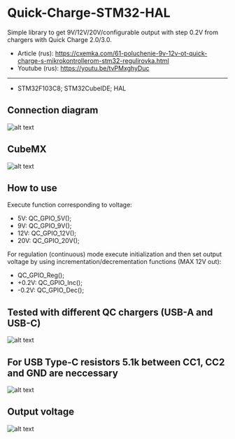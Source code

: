 # Quick-Charge-STM32-HAL
Simple library to get 9V/12V/20V/configurable output with step 0.2V from chargers with Quick Charge 2.0/3.0.
* Article (rus): https://cxemka.com/61-poluchenie-9v-12v-ot-quick-charge-s-mikrokontrollerom-stm32-regulirovka.html
* Youtube (rus): https://youtu.be/tvPMxghyDuc
___
* STM32F103C8; STM32CubeIDE; HAL
 ## Connection diagram
  ![alt text](https://cxemka.com/upload/art/qc/g/quick_charge_connection_diagram.svg)
 ## CubeMX
  ![alt text](https://cxemka.com/upload/art/qc/g/cube_cnf_qc.png)
 ## How to use
 Execute function corresponding to voltage:
 * 5V: QC_GPIO_5V();
 * 9V: QC_GPIO_9V();
 * 12V: QC_GPIO_12V();
 * 20V: QC_GPIO_20V();
 
 For regulation (continuous) mode execute initialization and then set output voltage by using incrementation/decrementation functions (MAX 12V out):
 * QC_GPIO_Reg();
 * +0.2V: QC_GPIO_Inc();
 * -0.2V: QC_GPIO_Dec();
 ## Tested with different QC chargers (USB-A and USB-C)
 ![alt text](https://cxemka.com/upload/art/mini_usb_ttl/chargers_qc.jpg)
 ## For USB Type-C resistors 5.1k between CC1, CC2 and GND are neccessary
 ![alt text](https://cxemka.com/upload/art/qc/h/5100.svg)
 ## Output voltage
  ![alt text](https://cxemka.com/upload/art/qc/g/200mv_step_regulation_quick_charge.jpg)
